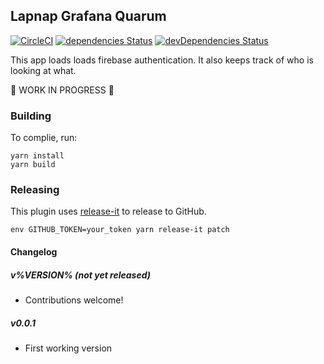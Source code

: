## Lapnap Grafana Quarum

[![CircleCI](https://circleci.com/gh/ryantxu/grafana-firebase-app/tree/master.svg?style=svg)](https://circleci.com/gh/ryantxu/grafana-firebase-app/tree/master)
[![dependencies Status](https://david-dm.org/ryantxu/grafana-firebase-app/status.svg)](https://david-dm.org/ryantxu/grafana-firebase-app)
[![devDependencies Status](https://david-dm.org/ryantxu/grafana-firebase-app/dev-status.svg)](https://david-dm.org/ryantxu/grafana-firebase-app?type=dev)

This app loads loads firebase authentication. It also keeps track of who is looking at what.

:rotating_light: WORK IN PROGRESS :rotating_light:

### Building

To complie, run:

```
yarn install
yarn build
```

### Releasing

This plugin uses [release-it](https://github.com/webpro/release-it) to release to GitHub.

```
env GITHUB_TOKEN=your_token yarn release-it patch
```

#### Changelog

##### v%VERSION% (not yet released)

- Contributions welcome!

##### v0.0.1

- First working version
